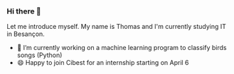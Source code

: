 ### Hi there 👋

Let me introduce myself. My name is Thomas and I'm currently studying IT in Besançon.
 
- 🔭 I’m currently working on a machine learning program to classify birds songs (Python)
- 😄 Happy to join Cibest for an internship starting on April 6
